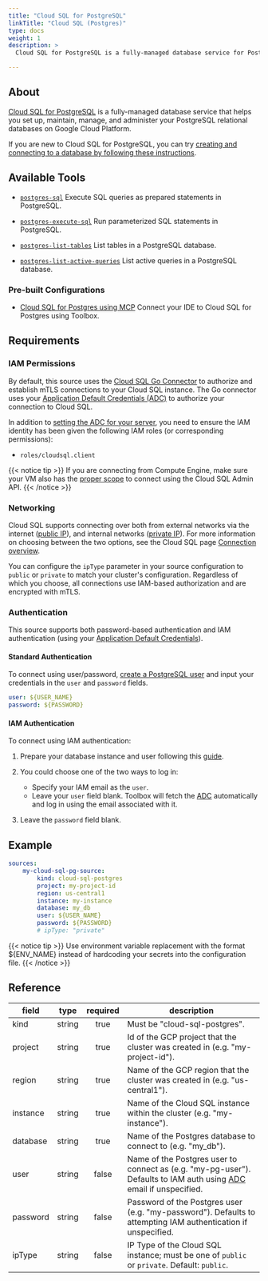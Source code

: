 ```yaml
---
title: "Cloud SQL for PostgreSQL"
linkTitle: "Cloud SQL (Postgres)"
type: docs
weight: 1
description: >
  Cloud SQL for PostgreSQL is a fully-managed database service for Postgres.

---
```


## About

[Cloud SQL for PostgreSQL][csql-pg-docs] is a fully-managed database service
that helps you set up, maintain, manage, and administer your PostgreSQL
relational databases on Google Cloud Platform.

If you are new to Cloud SQL for PostgreSQL, you can try [creating and connecting
to a database by following these instructions][csql-pg-quickstart].

[csql-pg-docs]: https://cloud.google.com/sql/docs/postgres
[csql-pg-quickstart]: https://cloud.google.com/sql/docs/postgres/connect-instance-local-computer

## Available Tools

- [`postgres-sql`](../tools/postgres/postgres-sql.md)
  Execute SQL queries as prepared statements in PostgreSQL.

- [`postgres-execute-sql`](../tools/postgres/postgres-execute-sql.md)
  Run parameterized SQL statements in PostgreSQL.

- [`postgres-list-tables`](../tools/postgres/postgres-list-tables.md)
  List tables in a PostgreSQL database.

- [`postgres-list-active-queries`](../tools/postgres/postgres-list-active-queries.md)
  List active queries in a PostgreSQL database.

### Pre-built Configurations

- [Cloud SQL for Postgres using MCP](https://googleapis.github.io/genai-toolbox/how-to/connect-ide/cloud_sql_pg_mcp/)
Connect your IDE to Cloud SQL for Postgres using Toolbox.


## Requirements

### IAM Permissions

By default, this source uses the [Cloud SQL Go Connector][csql-go-conn] to
authorize and establish mTLS connections to your Cloud SQL instance. The Go
connector uses your [Application Default Credentials (ADC)][adc] to authorize
your connection to Cloud SQL.

In addition to [setting the ADC for your server][set-adc], you need to ensure
the IAM identity has been given the following IAM roles (or corresponding
permissions):

- `roles/cloudsql.client`

{{< notice tip >}}
If you are connecting from Compute Engine, make sure your VM
also has the [proper
scope](https://cloud.google.com/compute/docs/access/service-accounts#accesscopesiam)
to connect using the Cloud SQL Admin API.
{{< /notice >}}

[csql-go-conn]: <https://github.com/GoogleCloudPlatform/cloud-sql-go-connector>
[adc]: <https://cloud.google.com/docs/authentication#adc>
[set-adc]: <https://cloud.google.com/docs/authentication/provide-credentials-adc>

### Networking

Cloud SQL supports connecting over both from external networks via the internet
([public IP][public-ip]), and internal networks ([private IP][private-ip]).
For more information on choosing between the two options, see the Cloud SQL page
[Connection overview][conn-overview].

You can configure the `ipType` parameter in your source configuration to
`public` or `private` to match your cluster's configuration. Regardless of which
you choose, all connections use IAM-based authorization and are encrypted with
mTLS.

[private-ip]: https://cloud.google.com/sql/docs/postgres/configure-private-ip
[public-ip]: https://cloud.google.com/sql/docs/postgres/configure-ip
[conn-overview]: https://cloud.google.com/sql/docs/postgres/connect-overview

### Authentication

This source supports both password-based authentication and IAM
authentication (using your [Application Default Credentials][adc]).

#### Standard Authentication

To connect using user/password, [create
a PostgreSQL user][cloudsql-users] and input your credentials in the `user` and
`password` fields.

```yaml
user: ${USER_NAME}
password: ${PASSWORD}
```

#### IAM Authentication

To connect using IAM authentication:

1. Prepare your database instance and user following this [guide][iam-guide].
2. You could choose one of the two ways to log in:
    - Specify your IAM email as the `user`.
    - Leave your `user` field blank. Toolbox will fetch the [ADC][adc]
      automatically and log in using the email associated with it.

3. Leave the `password` field blank.

[iam-guide]: https://cloud.google.com/sql/docs/postgres/iam-logins
[cloudsql-users]: https://cloud.google.com/sql/docs/postgres/create-manage-users

## Example

```yaml
sources:
    my-cloud-sql-pg-source:
        kind: cloud-sql-postgres
        project: my-project-id
        region: us-central1
        instance: my-instance
        database: my_db
        user: ${USER_NAME}
        password: ${PASSWORD}
        # ipType: "private"
```

{{< notice tip >}}
Use environment variable replacement with the format ${ENV_NAME}
instead of hardcoding your secrets into the configuration file.
{{< /notice >}}

## Reference

| **field** | **type** | **required** | **description**                                                                                                          |
|-----------|:--------:|:------------:|--------------------------------------------------------------------------------------------------------------------------|
| kind      |  string  |     true     | Must be "cloud-sql-postgres".                                                                                            |
| project   |  string  |     true     | Id of the GCP project that the cluster was created in (e.g. "my-project-id").                                            |
| region    |  string  |     true     | Name of the GCP region that the cluster was created in (e.g. "us-central1").                                             |
| instance  |  string  |     true     | Name of the Cloud SQL instance within the cluster (e.g. "my-instance").                                                  |
| database  |  string  |     true     | Name of the Postgres database to connect to (e.g. "my_db").                                                              |
| user      |  string  |     false    | Name of the Postgres user to connect as (e.g. "my-pg-user"). Defaults to IAM auth using [ADC][adc] email if unspecified. |
| password  |  string  |     false    | Password of the Postgres user (e.g. "my-password"). Defaults to attempting IAM authentication if unspecified.            |
| ipType    |  string  |     false    | IP Type of the Cloud SQL instance; must be one of `public` or `private`. Default: `public`.                              |
